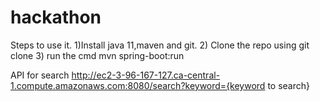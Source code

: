 # hackathon

Steps to use it. 
1)Install java 11,maven and git.
2) Clone the repo using git clone
3) run the cmd  mvn spring-boot:run 

API for search 
http://ec2-3-96-167-127.ca-central-1.compute.amazonaws.com:8080/search?keyword={keyword to search}
